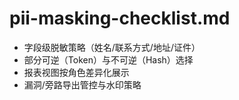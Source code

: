 # pii-masking-checklist.md

- 字段级脱敏策略（姓名/联系方式/地址/证件）
- 部分可逆（Token）与不可逆（Hash）选择
- 报表视图按角色差异化展示
- 漏洞/旁路导出管控与水印策略
